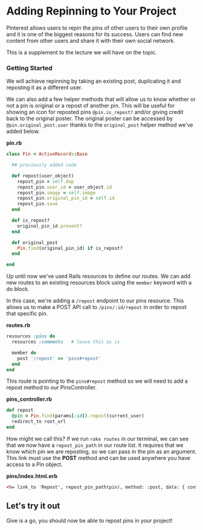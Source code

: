 # Adding Repinning to Your Project

Pinterest allows users to repin the pins of other users to their own profile and it is one of the biggest reasons for its success. Users can find new content from other users and share it with their own social network.

This is a supplement to the lecture we will have on the topic.

### Getting Started

We will achieve repinning by taking an existing post, duplicating it and reposting it as a different user.

We can also add a few helper methods that will allow us to know whether or not a pin is original or a repost of another pin. This will be useful for showing an icon for reposted pins `@pin.is_repost?` and/or giving credit back to the original poster. The original poster can be accessed by `@pin.original_post.user` thanks to the `original_post` helper method we've added below.

**pin.rb**
```ruby
class Pin < ActiveRecord::Base

  ## previously added code

  def repost(user_object)
    repost_pin = self.dup
    repost_pin.user_id = user_object.id
    repost_pin.image = self.image
    repost_pin.original_pin_id = self.id
    repost_pin.save
  end

  def is_repost?
    original_pin_id.present?
  end

  def original_post
    Pin.find(original_pin_id) if is_repost?
  end

end
```

Up until now we've used Rails resources to define our routes. We can add new routes to an existing resources block using the `member` keyword with a do block.

In this case, we're adding a `/repost` endpoint to our pins resource. This allows us to make a POST API call to `/pins/:id/repost` in order to repost that specific pin.

**routes.rb**
```ruby
resources :pins do
  resources :comments   # leave this as is

  member do
    post '/repost' => 'pins#repost'
  end
end
```

This route is pointing to the `pins#repost` method so we will need to add a repost method to our PinsController.

**pins_controller.rb**
```ruby
def repost
  @pin = Pin.find(params[:id]).repost(current_user)
  redirect_to root_url
end
```

How might we call this? If we run `rake routes` in our terminal, we can see that we now have a `repost_pin_path` in our route list. It requires that we know which pin we are reposting, so we can pass in the pin as an argument. This link must use the **POST** method and can be used anywhere you have access to a Pin object.

**pins/index.html.erb**
```html
<%= link_to 'Repost', repost_pin_path(pin), method: :post, data: { confirm: 'Are you sure?' } %>
```

## Let's try it out

Give is a go, you should now be able to repost pins in your project!
